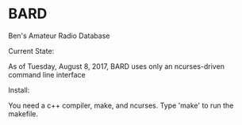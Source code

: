 # BARD
Ben's Amateur Radio Database



Current State:

As of Tuesday, August 8, 2017, BARD uses only an ncurses-driven command line interface

Install:

You need a c++ compiler, make, and ncurses.  Type 'make' to run the makefile.
